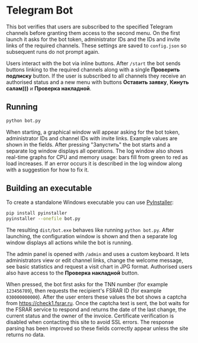 # Telegram Bot

This bot verifies that users are subscribed to the specified Telegram channels before granting them access to the second menu. On the first launch it asks for the bot token, administrator IDs and the IDs and invite links of the required channels. These settings are saved to `config.json` so subsequent runs do not prompt again.

Users interact with the bot via inline buttons. After `/start` the bot sends buttons linking to the required channels along with a single **Проверить подписку** button. If the user is subscribed to all channels they receive an authorised status and a new menu with buttons **Оставить заявку**, **Кинуть салам)))** и **Проверка накладной**.

## Running

```bash
python bot.py
```
When starting, a graphical window will appear asking for the bot token,
administrator IDs and channel IDs with invite links. Example values are shown in the fields. After pressing
"Запустить" the bot starts and a separate log window displays all
operations. The log window also shows real-time graphs for CPU and
memory usage: bars fill from green to red as load increases. If an error
occurs it is described in the log window along with a suggestion for how
to fix it.

## Building an executable

To create a standalone Windows executable you can use [PyInstaller](https://pyinstaller.org/):

```bash
pip install pyinstaller
pyinstaller --onefile bot.py
```

The resulting `dist/bot.exe` behaves like running `python bot.py`. After
launching, the configuration window is shown and then a separate log window
displays all actions while the bot is running.

The admin panel is opened with `/admin` and uses a custom keyboard. It lets
administrators view or edit channel links, change the welcome message,
see basic statistics and request a visit chart in JPG format. Authorised
users also have access to the **Проверка накладной** button.

When pressed, the bot first asks for the TNN number (for example `123456789`),
then requests the recipient's FSRAR ID (for example `030000000000`). After the
user enters these values the bot shows a captcha from
<https://check1.fsrar.ru>. Once the captcha text is sent, the bot waits for the
FSRAR service to respond and returns the date of the last change, the current
status and the owner of the invoice. Certificate verification is disabled when
contacting this site to avoid SSL errors.
The response parsing has been improved so these fields correctly appear unless
the site returns no data.
